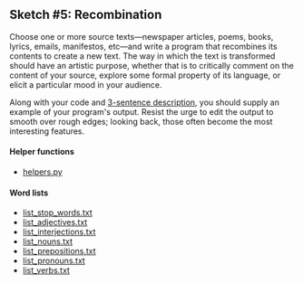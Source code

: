 ## Sketch #5: Recombination

Choose one or more source texts—newspaper articles, poems, books, lyrics, emails, manifestos, etc—and write a program that recombines its contents to create a new text. The way in which the text is transformed should have an artistic purpose, whether that is to critically comment on the content of your source, explore some formal property of its language, or elicit a particular mood in your audience.

Along with your code and [3-sentence description](../../resources/description_guidelines.md), you should supply an example of your program's output. Resist the urge to edit the output to smooth over rough edges; looking back, those often become the most interesting features.


#### Helper functions
- [helpers.py](helpers.py)

#### Word lists
- [list_stop_words.txt](list_stop_words.txt)  
- [list_adjectives.txt](list_adjectives.txt)
- [list_interjections.txt](list_interjections.txt)
- [list_nouns.txt](list_nouns.txt)
- [list_prepositions.txt](list_prepositions.txt)
- [list_pronouns.txt](list_pronouns.txt)
- [list_verbs.txt](list_verbs.txt)
